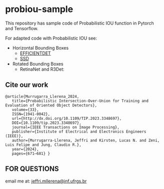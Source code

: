 # probiou-sample

This repository has sample code of Probabilistic IOU function in Pytorch and Tensorflow.

For adapted code with Probabilistic IOU see:

* Horizontal Bounding Boxes
  + [EFFICIENTDET](https://github.com/ProbIOU/PROBIOU-EFFICIENTDET)
  + [SSD](https://github.com/ProbIOU/PROBIOU-SSD)
* Rotated Bounding Boxes
  + RetinaNet and R3Det:

## Cite our work

```
@article{Murrugarra_Llerena_2024,
   title={Probabilistic Intersection-Over-Union for Training and Evaluation of Oriented Object Detectors},
   volume={33},
   ISSN={1941-0042},
   url={http://dx.doi.org/10.1109/TIP.2023.3348697},
   DOI={10.1109/tip.2023.3348697},
   journal={IEEE Transactions on Image Processing},
   publisher={Institute of Electrical and Electronics Engineers (IEEE)},
   author={Murrugarra-Llerena, Jeffri and Kirsten, Lucas N. and Zeni, Luis Felipe and Jung, Claudio R.},
   year={2024},
   pages={671–681} }
```

## FOR QUESTIONS

email me at: jeffri.mllerena@inf.ufrgs.br
